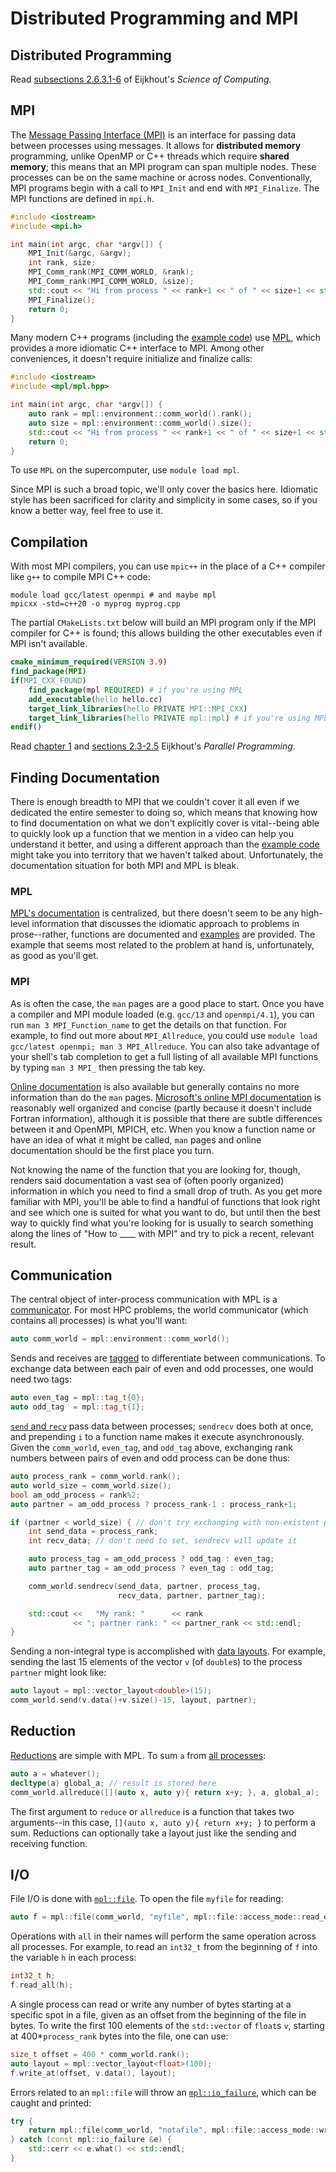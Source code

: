 ---
---

# Distributed Programming and MPI



## Distributed Programming

Read [subsections 2.6.3.1-6](EijkhoutHPCTutorialsVol1.pdf#subsection.2.6.3) of Eijkhout's *Science of Computing*.



## MPI

The [Message Passing Interface (MPI)](https://en.wikipedia.org/wiki/Message_Passing_Interface) is an interface for passing data between processes using messages. It allows for **distributed memory** programming, unlike OpenMP or C++ threads which require **shared memory**; this means that an MPI program can span multiple nodes. These processes can be on the same machine or across nodes. Conventionally, MPI programs begin with a call to `MPI_Init` and end with `MPI_Finalize`. The MPI functions are defined in `mpi.h`.

```c++
#include <iostream>
#include <mpi.h>

int main(int argc, char *argv[]) {
    MPI_Init(&argc, &argv);
    int rank, size;
    MPI_Comm_rank(MPI_COMM_WORLD, &rank);
    MPI_Comm_rank(MPI_COMM_WORLD, &size);
    std::cout << "Hi from process " << rank+1 << " of " << size+1 << std::endl;
    MPI_Finalize();
    return 0;
}
```

Many modern C++ programs (including the [example code](https://github.com/BYUHPC/sci-comp-course-example-cxx/blob/main/src/MountainRangeMPI.hpp)) use [MPL](https://github.com/rabauke/mpl), which provides a more idiomatic C++ interface to MPI. Among other conveniences, it doesn't require initialize and finalize calls:

```c++
#include <iostream>
#include <mpl/mpl.hpp>

int main(int argc, char *argv[]) {
    auto rank = mpl::environment::comm_world().rank();
    auto size = mpl::environment::comm_world().size();
    std::cout << "Hi from process " << rank+1 << " of " << size+1 << std::endl;
    return 0;
}
```

To use `MPL` on the supercomputer, use `module load mpl`.

Since MPI is such a broad topic, we'll only cover the basics here. Idiomatic style has been sacrificed for clarity and simplicity in some cases, so if you know a better way, feel free to use it.

## Compilation

With most MPI compilers, you can use `mpic++` in the place of a C++ compiler like `g++` to compile MPI C++ code:

```shell
module load gcc/latest openmpi # and maybe mpl
mpicxx -std=c++20 -o myprog myprog.cpp
```

The partial `CMakeLists.txt` below will build an MPI program only if the MPI compiler for C++ is found; this allows building the other executables even if MPI isn't available. 

```cmake
cmake_minimum_required(VERSION 3.9)
find_package(MPI)
if(MPI_CXX_FOUND)
    find_package(mpl REQUIRED) # if you're using MPL
    add_executable(hello hello.cc)
    target_link_libraries(hello PRIVATE MPI::MPI_CXX)
    target_link_libraries(hello PRIVATE mpl::mpl) # if you're using MPL
endif()
```

Read [chapter 1](EijkhoutHPCTutorialsVol2.pdf#chapter.1) and [sections 2.3-2.5](EijkhoutHPCTutorialsVol2.pdf#section.2.3) Eijkhout's *Parallel Programming*.

## Finding Documentation

There is enough breadth to MPI that we couldn't cover it all even if we dedicated the entire semester to doing so, which means that knowing how to find documentation on what we don't explicitly cover is vital--being able to quickly look up a function that we mention in a video can help you understand it better, and using a different approach than the [example code](https://github.com/BYUHPC/sci-comp-course-example-cxx/blob/main/src/MountainRangeMPI.hpp) might take you into territory that we haven't talked about. Unfortunately, the documentation situation for both MPI and MPL is bleak.

### MPL

[MPL's documentation](https://rabauke.github.io/mpl/html/index.html) is centralized, but there doesn't seem to be any high-level information that discusses the idiomatic approach to problems in prose--rather, functions are documented and [examples](https://rabauke.github.io/mpl/html/examples/index.html) are provided. The example that seems most related to the problem at hand is, unfortunately, as good as you'll get.

### MPI

As is often the case, the `man` pages are a good place to start. Once you have a compiler and MPI module loaded (e.g. `gcc/13` and `openmpi/4.1`), you can run `man 3 MPI_Function_name` to get the details on that function. For example, to find out more about `MPI_Allreduce`, you could use `module load gcc/latest openmpi; man 3 MPI_Allreduce`. You can also take advantage of your shell's tab completion to get a full listing of all available MPI functions by typing `man 3 MPI_` then pressing the tab key.

[Online documentation](https://www.open-mpi.org/doc/current/) is also available but generally contains no more information than do the `man` pages. [Microsoft's online MPI documentation](https://docs.microsoft.com/en-us/message-passing-interface/mpi-reference) is reasonably well organized and concise (partly because it doesn't include Fortran information), although it is possible that there are subtle differences between it and OpenMPI, MPICH, etc. When you know a function name or have an idea of what it might be called, `man` pages and online documentation should be the first place you turn.

Not knowing the name of the function that you are looking for, though, renders said documentation a vast sea of (often poorly organized) information in which you need to find a small drop of truth. As you get more familiar with MPI, you'll be able to find a handful of functions that look right and see which one is suited for what you want to do, but until then the best way to quickly find what you're looking for is usually to search something along the lines of "How to ____ with MPI" and try to pick a recent, relevant result.

## Communication

The central object of inter-process communication with MPL is a [communicator](https://rabauke.github.io/mpl/html/communicator.html). For most HPC problems, the world communicator (which contains all processes) is what you'll want:

```c++
auto comm_world = mpl::environment::comm_world();
```

Sends and receives are [tagged](https://rabauke.github.io/mpl/html/tags.html) to differentiate between communications. To exchange data between each pair of even and odd processes, one would need two tags:

```c++
auto even_tag = mpl::tag_t{0};
auto odd_tag  = mpl::tag_t{1};
```

[`send` and `recv`](https://rabauke.github.io/mpl/html/communicator.html) pass data between processes; `sendrecv` does both at once, and prepending `i` to a function name makes it execute asynchronously. Given the `comm_world`, `even_tag`, and `odd_tag` above, exchanging rank numbers between pairs of even and odd process can be done thus:

```c++
auto process_rank = comm_world.rank();
auto world_size = comm_world.size();
bool am_odd_process = rank%2;
auto partner = am_odd_process ? process_rank-1 : process_rank+1;

if (partner < world_size) { // don't try exchanging with non-existent process
    int send_data = process_rank;
    int recv_data; // don't need to set, sendrecv will update it

    auto process_tag = am_odd_process ? odd_tag : even_tag;
    auto partner_tag = am_odd_process ? even_tag : odd_tag;

    comm_world.sendrecv(send_data, partner, process_tag,
                        recv_data, partner, partner_tag);

    std::cout <<   "My rank: "      << rank
              << "; partner rank: " << partner_rank << std::endl;
}
```

Sending a non-integral type is accomplished with [data layouts](https://rabauke.github.io/mpl/html/layouts.html). For example, sending the last 15 elements of the vector `v` (of `double`s) to the process `partner` might look like:

```c++
auto layout = mpl::vector_layout<double>(15);
comm_world.send(v.data()+v.size()-15, layout, partner);
```

## Reduction

[Reductions](https://rabauke.github.io/mpl/html/reduction_operations.html) are simple with MPL. To sum `a` from [all processes](https://rabauke.github.io/mpl/html/communicator.html#_CPPv4I00ENK3mpl12communicator9allreduceEv1FR1T):

```c++
auto a = whatever();
decltype(a) global_a; // result is stored here
comm_world.allreduce([](auto x, auto y){ return x+y; }, a, global_a);
```

The first argument to `reduce` or `allreduce` is a function that takes two arguments--in this case, `[](auto x, auto y){ return x+y; }` to perform a sum. Reductions can optionally take a layout just like the sending and receiving function.

## I/O

File I/O is done with [`mpl::file`](https://rabauke.github.io/mpl/html/file.html). To open the file `myfile` for reading:

```c++
auto f = mpl::file(comm_world, "myfile", mpl::file::access_mode::read_only);
```

Operations with `all` in their names will perform the same operation across all processes. For example, to read an `int32_t` from the beginning of `f` into the variable `h` in each process:

```c++
int32_t h;
f.read_all(h);
```

A single process can read or write any number of bytes starting at a specific spot in a file, given as an offset from the beginning of the file in bytes. To write the first 100 elements of the `std::vector` of `float`s `v`, starting at 400*`process_rank` bytes into the file, one can use:

```c++
size_t offset = 400 * comm_world.rank();
auto layout = mpl::vector_layout<float>(100);
f.write_at(offset, v.data(), layout);
```

Errors related to an `mpl::file` will throw an [`mpl::io_failure`](https://rabauke.github.io/mpl/html/file.html#error-handling), which can be caught and printed:

```c++
try {
    return mpl::file(comm_world, "notafile", mpl::file::access_mode::write_only);
} catch (const mpl::io_failure &e) {
    std::cerr << e.what() << std::endl;
}
```